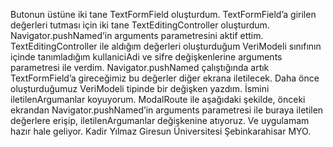 Butonun üstüne iki tane TextFormField oluşturdum. 
TextFormField’a girilen değerleri tutması için iki tane TextEditingController oluşturdum.
Navigator.pushNamed’in arguments parametresini aktif ettim.
TextEditingController ile aldığım değerleri oluşturduğum VeriModeli sınıfının içinde tanımladığım kullaniciAdi ve sifre değişkenlerine arguments parametresi ile verdim.
Navigator.pushNamed çalıştığında artık TextFormField’a gireceğimiz bu değerler diğer ekrana iletilecek.
Daha önce oluşturduğumuz VeriModeli tipinde bir değişken yazdım.
İsmini iletilenArgumanlar koyuyorum. ModalRoute ile aşağıdaki şekilde, önceki ekrandan Navigator.pushNamed’in arguments parametresi ile buraya iletilen değerlere erişip, iletilenArgumanlar değişkenine atıyoruz.
Ve uygulamam hazır hale geliyor.
Kadir Yılmaz
Giresun Üniversitesi Şebinkarahisar MYO.
